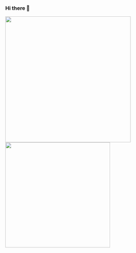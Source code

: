 ### Hi there 👋
<img src="https://github-readme-stats.vercel.app/api?username=ihribernik&count_private=true&show_icons=true&theme=vue" width="395" /> <img
    src="https://github-readme-stats.vercel.app/api/top-langs?username=ihribernik&count_private=true&layout=compact&theme=vue" width="330" />



<!--
**ihribernik/ihribernik** is a ✨ _special_ ✨ repository because its `README.md` (this file) appears on your GitHub profile.

Here are some ideas to get you started:

- 🔭 I’m currently working on ...
- 🌱 I’m currently learning ...
- 👯 I’m looking to collaborate on ...
- 🤔 I’m looking for help with ...
- 💬 Ask me about ...
- 📫 How to reach me: ...
- 😄 Pronouns: ...
- ⚡ Fun fact: ...
-->
